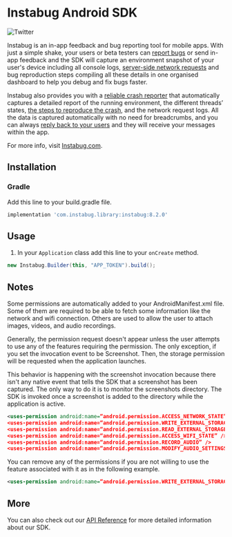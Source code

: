 # Instabug Android SDK

![Twitter](https://img.shields.io/badge/twitter-@Instabug-blue.svg)

Instabug is an in-app feedback and bug reporting tool for mobile apps. With just a simple shake, your users or beta testers can [report bugs](https://instabug.com/bug-reporting) or send in-app feedback and the SDK will capture an environment snapshot of your user's device including all console logs, [server-side network requests](https://instabug.com/network-logging) and bug reproduction steps compiling all these details in one organised dashboard to help you debug and fix bugs faster. 

Instabug also provides you with a [reliable crash reporter](https://instabug.com/crash-reporting) that automatically captures a detailed report of the running environment, the different threads’ states, [the steps to reproduce the crash](https://instabug.com/user-steps), and the network request logs. All the data is captured automatically with no need for breadcrumbs, and you can always [reply back to your users](https://instabug.com/in-app-chat) and they will receive your messages within the app.

For more info, visit [Instabug.com](https://www.instabug.com).

## Installation

### Gradle

Add this line to your build.gradle file.

```groovy
implementation 'com.instabug.library:instabug:8.2.0'
```

## Usage

1. In your `Application` class add this line to your `onCreate` method.

```java
new Instabug.Builder(this, "APP_TOKEN").build();
```

## Notes

Some permissions are automatically added to your AndroidManifest.xml file. Some of them are required to be able to fetch some information like the network and wifi connection. Others are used to allow the user to attach images, videos, and audio recordings.

Generally, the permission request doesn't appear unless the user attempts to use any of the features requiring the permission. The only exception, if you set the invocation event to be Screenshot. Then, the storage permission will be requested when the application launches.

This behavior is happening with the screenshot invocation because there isn't any native event that tells the SDK that a screenshot has been captured. The only way to do it is to monitor the screenshots directory. The SDK is invoked once a screenshot is added to the directory while the application is active.

```xml
<uses-permission android:name=“android.permission.ACCESS_NETWORK_STATE” />
<uses-permission android:name=“android.permission.WRITE_EXTERNAL_STORAGE” />
<uses-permission android:name=“android.permission.READ_EXTERNAL_STORAGE” />
<uses-permission android:name=“android.permission.ACCESS_WIFI_STATE” />
<uses-permission android:name=“android.permission.RECORD_AUDIO” />
<uses-permission android:name=“android.permission.MODIFY_AUDIO_SETTINGS” />
```

You can remove any of the permissions if you are not willing to use the feature associated with it as in the following example.

```xml
<uses-permission android:name=“android.permission.WRITE_EXTERNAL_STORAGE” tools:node=“remove”/>
```

## More

You can also check out our [API Reference](https://instabug.com/public/android-api-reference/com/instabug/library/Instabug.html) for more detailed information about our SDK.
